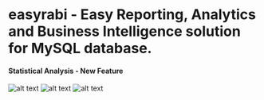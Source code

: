 # easyrabi - Easy Reporting, Analytics and Business Intelligence solution for MySQL database.

#### Statistical Analysis - New Feature
![alt text](https://github.com/yogeshsd/easyrabi/blob/master/sample_images/report-sample1.PNG)
![alt text](https://github.com/yogeshsd/easyrabi/blob/master/sample_images/report-sample2.PNG)
![alt text](https://github.com/yogeshsd/easyrabi/blob/master/sample_images/report-sample3.PNG)

